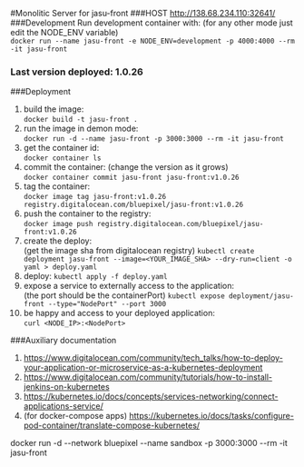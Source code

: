 #Monolitic Server for jasu-front
###HOST
http://138.68.234.110:32641/
###Development
Run development container with: (for any other mode just edit the NODE_ENV variable) <br />
``docker run --name jasu-front -e NODE_ENV=development -p 4000:4000 --rm -it jasu-front``
### Last version deployed: 1.0.26
###Deployment
1. build the image:<br />
    ``docker build -t jasu-front .``
2. run the image in demon mode:<br />
    ``docker run -d --name jasu-front -p 3000:3000 --rm -it jasu-front``
3. get the container id:<br />
    ``docker container ls``
4. commit the container: (change the version as it grows)<br />
    ``docker container commit jasu-front jasu-front:v1.0.26``
5. tag the container: <br />
    ``docker image tag jasu-front:v1.0.26 registry.digitalocean.com/bluepixel/jasu-front:v1.0.26``
6. push the container to the registry: <br />
    ``docker image push registry.digitalocean.com/bluepixel/jasu-front:v1.0.26``
7. create the deploy:<br /> (get the image sha from digitalocean registry)
    ``kubectl create deployment jasu-front --image=<YOUR_IMAGE_SHA> --dry-run=client -o yaml > deploy.yaml``
8. deploy:
    ``kubectl apply -f deploy.yaml``
9. expose a service to externally access to the application:<br /> (the port should be the containerPort)
    ``kubectl expose deployment/jasu-front --type="NodePort" --port 3000``
10. be happy and access to your deployed application: <br />
    ``curl <NODE_IP>:<NodePort>``
    
###Auxiliary documentation
1. https://www.digitalocean.com/community/tech_talks/how-to-deploy-your-application-or-microservice-as-a-kubernetes-deployment
2. https://www.digitalocean.com/community/tutorials/how-to-install-jenkins-on-kubernetes
3. https://kubernetes.io/docs/concepts/services-networking/connect-applications-service/
4. (for docker-compose apps) https://kubernetes.io/docs/tasks/configure-pod-container/translate-compose-kubernetes/

docker run -d --network bluepixel --name sandbox -p 3000:3000 --rm -it jasu-front
